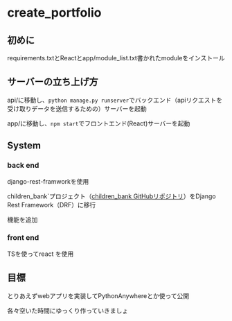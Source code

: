 # create_portfolio
## 初めに
requirements.txtとReactとapp/module_list.txt書かれたmoduleをインストール

## サーバーの立ち上げ方
api/に移動し、`python manage.py runserver`でバックエンド（apiリクエストを受け取りデータを送信するための）サーバーを起動

app/に移動し、`npm start`でフロントエンド(React)サーバーを起動
## System
### back end
django-rest-framworkを使用

children_bank`プロジェクト（[children_bank GitHubリポジトリ](https://github.com/yuki731/children_bank)）をDjango Rest Framework（DRF）に移行

機能を追加

### front end
TSを使ってreact を使用


## 目標
とりあえずwebアプリを実装してPythonAnywhereとか使って公開

各々空いた時間にゆっくり作っていきましょ
